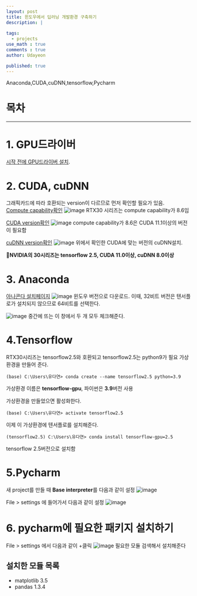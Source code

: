 ```yaml
---
layout: post
title: 윈도우에서 딥러닝 개발환경 구축하기 
description: |
  
tags:
  - projects
use_math : true
comments : true
author: Udayeon

published: true
---
```


Anaconda,CUDA,cuDNN,tensorflow,Pycharm 

# 목차
* * *

# 1. GPU드라이버
[시작 전에 GPU드라이버 설치](https://www.nvidia.co.kr/Download/index.aspx?lang=kr).   
   
# 2. CUDA, cuDNN
그래픽카드에 따라 호환되는 version이 다르므로 먼저 확인할 필요가 있음.      
[Compute capability확인](https://developer.nvidia.com/cuda-gpus)
![image](https://user-images.githubusercontent.com/69246778/142557347-6fc03f09-fc83-4bf4-b1dd-78e61e5fadc4.png)
RTX30 시리즈는 compute capability가 8.6임   
   
[CUDA version확인](https://en.wikipedia.org/wiki/CUDA)
![image](https://user-images.githubusercontent.com/69246778/142557607-ea7771bb-0a9c-48b4-b7f8-fb1ba32bd889.png)
compute capability가 8.6은 CUDA 11.1이상의 버전이 필요함   
   
[cuDNN version확인](https://developer.nvidia.com/rdp/cudnn-download)
![image](https://user-images.githubusercontent.com/69246778/142557757-3f576d56-0fad-41b1-a8f8-d04fdb25530e.png)
위에서 확인한 CUDA에 맞는 버전의 cuDNN설치.

📌**NVIDIA의 30시리즈는 tensorflow 2.5, CUDA 11.0이상, cuDNN 8.0이상**

# 3. Anaconda
[아나콘다 설치페이지](https://www.anaconda.com/products/individual)
![image](https://user-images.githubusercontent.com/69246778/142382694-721a7f92-af02-4d2c-b1bf-557af4ae4334.png)
윈도우 버전으로 다운로드. 이때, 32비트 버전은 텐서플로가 설치되지 않으므로 64비트를 선택한다.
   
![image](https://user-images.githubusercontent.com/69246778/142382837-5de79d48-3edc-4b46-9028-0d3b8cfb4d97.png)
중간에 뜨는 이 창에서 두 개 모두 체크해준다.
   
# 4.Tensorflow
RTX30시리즈는 tensorflow2.5와 호환되고 tensorflow2.5는 python9가 필요
가상환경을 만들어 준다.
```
(base) C:\Users\유다연> conda create --name tensorflow2.5 python=3.9
```
가상환경 이름은 **tensorflow-gpu**, 파이썬은 **3.9**버전 사용
   
가상환경을 만들었으면 활성화한다.
```
(base) C:\Users\유다연> activate tensorflow2.5
```
   
이제 이 가상환경에 텐서플로를 설치해준다.
```
(tensorflow2.5) C:\Users\유다연> conda install tensorflow-gpu=2.5
```
tensorflow 2.5버전으로 설치함   

# 5.Pycharm
새 project를 만들 때 **Base interpreter**를 다음과 같이 설정
![image](https://user-images.githubusercontent.com/69246778/142384513-c793af11-9609-45fc-8d58-91380abe86b0.png)
   
File > settings 에 들어가서 다음과 같이 설정
![image](https://user-images.githubusercontent.com/69246778/142558176-d4443a90-484b-4f01-8984-e534bc67e24f.png)

# 6. pycharm에 필요한 패키지 설치하기
File > settings 에서 다음과 같이 +클릭
![image](https://user-images.githubusercontent.com/69246778/142558675-d92aaed0-8636-4d7a-bc83-fd33e75995ad.png)
필요한 모듈 검색해서 설치해준다
   
## 설치한 모듈 목록
* matplotlib 3.5
* pandas 1.3.4

